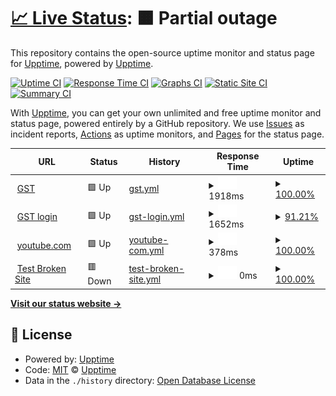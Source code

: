 # [📈 Live Status](https://https://test2a.github.io/GST_status/): <!--live status--> **🟧 Partial outage**

This repository contains the open-source uptime monitor and status page for [Upptime](https://upptime.js.org), powered by [Upptime](https://github.com/upptime/upptime).

[![Uptime CI](https://github.com/upptime/upptime/workflows/Uptime%20CI/badge.svg)](https://github.com/upptime/upptime/actions?query=workflow%3A%22Uptime+CI%22)
[![Response Time CI](https://github.com/upptime/upptime/workflows/Response%20Time%20CI/badge.svg)](https://github.com/upptime/upptime/actions?query=workflow%3A%22Response+Time+CI%22)
[![Graphs CI](https://github.com/upptime/upptime/workflows/Graphs%20CI/badge.svg)](https://github.com/upptime/upptime/actions?query=workflow%3A%22Graphs+CI%22)
[![Static Site CI](https://github.com/upptime/upptime/workflows/Static%20Site%20CI/badge.svg)](https://github.com/upptime/upptime/actions?query=workflow%3A%22Static+Site+CI%22)
[![Summary CI](https://github.com/upptime/upptime/workflows/Summary%20CI/badge.svg)](https://github.com/upptime/upptime/actions?query=workflow%3A%22Summary+CI%22)

With [Upptime](https://upptime.js.org), you can get your own unlimited and free uptime monitor and status page, powered entirely by a GitHub repository. We use [Issues](https://github.com/upptime/upptime/issues) as incident reports, [Actions](https://github.com/upptime/upptime/actions) as uptime monitors, and [Pages](https://https://test2a.github.io/GST_status/) for the status page.

<!--start: status pages-->
<!-- This summary is generated by Upptime (https://github.com/upptime/upptime) -->
<!-- Do not edit this manually, your changes will be overwritten -->
<!-- prettier-ignore -->
| URL | Status | History | Response Time | Uptime |
| --- | ------ | ------- | ------------- | ------ |
| <img alt="" src="https://icons.duckduckgo.com/ip3/www.gst.gov.in.ico" height="13"> [GST](https://www.gst.gov.in) | 🟩 Up | [gst.yml](https://github.com/test2a/GST_status/commits/HEAD/history/gst.yml) | <details><summary><img alt="Response time graph" src="./graphs/gst/response-time-week.png" height="20"> 1918ms</summary><br><a href="https://https://test2a.github.io/GST_status//history/gst"><img alt="Response time 1922" src="https://img.shields.io/endpoint?url=https%3A%2F%2Fraw.githubusercontent.com%2Ftest2a%2FGST_status%2FHEAD%2Fapi%2Fgst%2Fresponse-time.json"></a><br><a href="https://https://test2a.github.io/GST_status//history/gst"><img alt="24-hour response time 1829" src="https://img.shields.io/endpoint?url=https%3A%2F%2Fraw.githubusercontent.com%2Ftest2a%2FGST_status%2FHEAD%2Fapi%2Fgst%2Fresponse-time-day.json"></a><br><a href="https://https://test2a.github.io/GST_status//history/gst"><img alt="7-day response time 1918" src="https://img.shields.io/endpoint?url=https%3A%2F%2Fraw.githubusercontent.com%2Ftest2a%2FGST_status%2FHEAD%2Fapi%2Fgst%2Fresponse-time-week.json"></a><br><a href="https://https://test2a.github.io/GST_status//history/gst"><img alt="30-day response time 1885" src="https://img.shields.io/endpoint?url=https%3A%2F%2Fraw.githubusercontent.com%2Ftest2a%2FGST_status%2FHEAD%2Fapi%2Fgst%2Fresponse-time-month.json"></a><br><a href="https://https://test2a.github.io/GST_status//history/gst"><img alt="1-year response time 1922" src="https://img.shields.io/endpoint?url=https%3A%2F%2Fraw.githubusercontent.com%2Ftest2a%2FGST_status%2FHEAD%2Fapi%2Fgst%2Fresponse-time-year.json"></a></details> | <details><summary><a href="https://https://test2a.github.io/GST_status//history/gst">100.00%</a></summary><a href="https://https://test2a.github.io/GST_status//history/gst"><img alt="All-time uptime 99.72%" src="https://img.shields.io/endpoint?url=https%3A%2F%2Fraw.githubusercontent.com%2Ftest2a%2FGST_status%2FHEAD%2Fapi%2Fgst%2Fuptime.json"></a><br><a href="https://https://test2a.github.io/GST_status//history/gst"><img alt="24-hour uptime 100.00%" src="https://img.shields.io/endpoint?url=https%3A%2F%2Fraw.githubusercontent.com%2Ftest2a%2FGST_status%2FHEAD%2Fapi%2Fgst%2Fuptime-day.json"></a><br><a href="https://https://test2a.github.io/GST_status//history/gst"><img alt="7-day uptime 100.00%" src="https://img.shields.io/endpoint?url=https%3A%2F%2Fraw.githubusercontent.com%2Ftest2a%2FGST_status%2FHEAD%2Fapi%2Fgst%2Fuptime-week.json"></a><br><a href="https://https://test2a.github.io/GST_status//history/gst"><img alt="30-day uptime 99.91%" src="https://img.shields.io/endpoint?url=https%3A%2F%2Fraw.githubusercontent.com%2Ftest2a%2FGST_status%2FHEAD%2Fapi%2Fgst%2Fuptime-month.json"></a><br><a href="https://https://test2a.github.io/GST_status//history/gst"><img alt="1-year uptime 99.72%" src="https://img.shields.io/endpoint?url=https%3A%2F%2Fraw.githubusercontent.com%2Ftest2a%2FGST_status%2FHEAD%2Fapi%2Fgst%2Fuptime-year.json"></a></details>
| <img alt="" src="https://icons.duckduckgo.com/ip3/services.gst.gov.in.ico" height="13"> [GST login](https://services.gst.gov.in/services/login) | 🟩 Up | [gst-login.yml](https://github.com/test2a/GST_status/commits/HEAD/history/gst-login.yml) | <details><summary><img alt="Response time graph" src="./graphs/gst-login/response-time-week.png" height="20"> 1652ms</summary><br><a href="https://https://test2a.github.io/GST_status//history/gst-login"><img alt="Response time 1764" src="https://img.shields.io/endpoint?url=https%3A%2F%2Fraw.githubusercontent.com%2Ftest2a%2FGST_status%2FHEAD%2Fapi%2Fgst-login%2Fresponse-time.json"></a><br><a href="https://https://test2a.github.io/GST_status//history/gst-login"><img alt="24-hour response time 1596" src="https://img.shields.io/endpoint?url=https%3A%2F%2Fraw.githubusercontent.com%2Ftest2a%2FGST_status%2FHEAD%2Fapi%2Fgst-login%2Fresponse-time-day.json"></a><br><a href="https://https://test2a.github.io/GST_status//history/gst-login"><img alt="7-day response time 1652" src="https://img.shields.io/endpoint?url=https%3A%2F%2Fraw.githubusercontent.com%2Ftest2a%2FGST_status%2FHEAD%2Fapi%2Fgst-login%2Fresponse-time-week.json"></a><br><a href="https://https://test2a.github.io/GST_status//history/gst-login"><img alt="30-day response time 2127" src="https://img.shields.io/endpoint?url=https%3A%2F%2Fraw.githubusercontent.com%2Ftest2a%2FGST_status%2FHEAD%2Fapi%2Fgst-login%2Fresponse-time-month.json"></a><br><a href="https://https://test2a.github.io/GST_status//history/gst-login"><img alt="1-year response time 1764" src="https://img.shields.io/endpoint?url=https%3A%2F%2Fraw.githubusercontent.com%2Ftest2a%2FGST_status%2FHEAD%2Fapi%2Fgst-login%2Fresponse-time-year.json"></a></details> | <details><summary><a href="https://https://test2a.github.io/GST_status//history/gst-login">91.21%</a></summary><a href="https://https://test2a.github.io/GST_status//history/gst-login"><img alt="All-time uptime 95.06%" src="https://img.shields.io/endpoint?url=https%3A%2F%2Fraw.githubusercontent.com%2Ftest2a%2FGST_status%2FHEAD%2Fapi%2Fgst-login%2Fuptime.json"></a><br><a href="https://https://test2a.github.io/GST_status//history/gst-login"><img alt="24-hour uptime 100.00%" src="https://img.shields.io/endpoint?url=https%3A%2F%2Fraw.githubusercontent.com%2Ftest2a%2FGST_status%2FHEAD%2Fapi%2Fgst-login%2Fuptime-day.json"></a><br><a href="https://https://test2a.github.io/GST_status//history/gst-login"><img alt="7-day uptime 91.21%" src="https://img.shields.io/endpoint?url=https%3A%2F%2Fraw.githubusercontent.com%2Ftest2a%2FGST_status%2FHEAD%2Fapi%2Fgst-login%2Fuptime-week.json"></a><br><a href="https://https://test2a.github.io/GST_status//history/gst-login"><img alt="30-day uptime 95.57%" src="https://img.shields.io/endpoint?url=https%3A%2F%2Fraw.githubusercontent.com%2Ftest2a%2FGST_status%2FHEAD%2Fapi%2Fgst-login%2Fuptime-month.json"></a><br><a href="https://https://test2a.github.io/GST_status//history/gst-login"><img alt="1-year uptime 95.06%" src="https://img.shields.io/endpoint?url=https%3A%2F%2Fraw.githubusercontent.com%2Ftest2a%2FGST_status%2FHEAD%2Fapi%2Fgst-login%2Fuptime-year.json"></a></details>
| <img alt="" src="https://icons.duckduckgo.com/ip3/youtube.com.ico" height="13"> [youtube.com](https://youtube.com) | 🟩 Up | [youtube-com.yml](https://github.com/test2a/GST_status/commits/HEAD/history/youtube-com.yml) | <details><summary><img alt="Response time graph" src="./graphs/youtube-com/response-time-week.png" height="20"> 378ms</summary><br><a href="https://https://test2a.github.io/GST_status//history/youtube-com"><img alt="Response time 382" src="https://img.shields.io/endpoint?url=https%3A%2F%2Fraw.githubusercontent.com%2Ftest2a%2FGST_status%2FHEAD%2Fapi%2Fyoutube-com%2Fresponse-time.json"></a><br><a href="https://https://test2a.github.io/GST_status//history/youtube-com"><img alt="24-hour response time 408" src="https://img.shields.io/endpoint?url=https%3A%2F%2Fraw.githubusercontent.com%2Ftest2a%2FGST_status%2FHEAD%2Fapi%2Fyoutube-com%2Fresponse-time-day.json"></a><br><a href="https://https://test2a.github.io/GST_status//history/youtube-com"><img alt="7-day response time 378" src="https://img.shields.io/endpoint?url=https%3A%2F%2Fraw.githubusercontent.com%2Ftest2a%2FGST_status%2FHEAD%2Fapi%2Fyoutube-com%2Fresponse-time-week.json"></a><br><a href="https://https://test2a.github.io/GST_status//history/youtube-com"><img alt="30-day response time 402" src="https://img.shields.io/endpoint?url=https%3A%2F%2Fraw.githubusercontent.com%2Ftest2a%2FGST_status%2FHEAD%2Fapi%2Fyoutube-com%2Fresponse-time-month.json"></a><br><a href="https://https://test2a.github.io/GST_status//history/youtube-com"><img alt="1-year response time 382" src="https://img.shields.io/endpoint?url=https%3A%2F%2Fraw.githubusercontent.com%2Ftest2a%2FGST_status%2FHEAD%2Fapi%2Fyoutube-com%2Fresponse-time-year.json"></a></details> | <details><summary><a href="https://https://test2a.github.io/GST_status//history/youtube-com">100.00%</a></summary><a href="https://https://test2a.github.io/GST_status//history/youtube-com"><img alt="All-time uptime 100.00%" src="https://img.shields.io/endpoint?url=https%3A%2F%2Fraw.githubusercontent.com%2Ftest2a%2FGST_status%2FHEAD%2Fapi%2Fyoutube-com%2Fuptime.json"></a><br><a href="https://https://test2a.github.io/GST_status//history/youtube-com"><img alt="24-hour uptime 100.00%" src="https://img.shields.io/endpoint?url=https%3A%2F%2Fraw.githubusercontent.com%2Ftest2a%2FGST_status%2FHEAD%2Fapi%2Fyoutube-com%2Fuptime-day.json"></a><br><a href="https://https://test2a.github.io/GST_status//history/youtube-com"><img alt="7-day uptime 100.00%" src="https://img.shields.io/endpoint?url=https%3A%2F%2Fraw.githubusercontent.com%2Ftest2a%2FGST_status%2FHEAD%2Fapi%2Fyoutube-com%2Fuptime-week.json"></a><br><a href="https://https://test2a.github.io/GST_status//history/youtube-com"><img alt="30-day uptime 100.00%" src="https://img.shields.io/endpoint?url=https%3A%2F%2Fraw.githubusercontent.com%2Ftest2a%2FGST_status%2FHEAD%2Fapi%2Fyoutube-com%2Fuptime-month.json"></a><br><a href="https://https://test2a.github.io/GST_status//history/youtube-com"><img alt="1-year uptime 100.00%" src="https://img.shields.io/endpoint?url=https%3A%2F%2Fraw.githubusercontent.com%2Ftest2a%2FGST_status%2FHEAD%2Fapi%2Fyoutube-com%2Fuptime-year.json"></a></details>
| <img alt="" src="https://icons.duckduckgo.com/ip3/thissitedoesnotexist.koj.co.ico" height="13"> [Test Broken Site](https://thissitedoesnotexist.koj.co) | 🟥 Down | [test-broken-site.yml](https://github.com/test2a/GST_status/commits/HEAD/history/test-broken-site.yml) | <details><summary><img alt="Response time graph" src="./graphs/test-broken-site/response-time-week.png" height="20"> 0ms</summary><br><a href="https://https://test2a.github.io/GST_status//history/test-broken-site"><img alt="Response time 0" src="https://img.shields.io/endpoint?url=https%3A%2F%2Fraw.githubusercontent.com%2Ftest2a%2FGST_status%2FHEAD%2Fapi%2Ftest-broken-site%2Fresponse-time.json"></a><br><a href="https://https://test2a.github.io/GST_status//history/test-broken-site"><img alt="24-hour response time 0" src="https://img.shields.io/endpoint?url=https%3A%2F%2Fraw.githubusercontent.com%2Ftest2a%2FGST_status%2FHEAD%2Fapi%2Ftest-broken-site%2Fresponse-time-day.json"></a><br><a href="https://https://test2a.github.io/GST_status//history/test-broken-site"><img alt="7-day response time 0" src="https://img.shields.io/endpoint?url=https%3A%2F%2Fraw.githubusercontent.com%2Ftest2a%2FGST_status%2FHEAD%2Fapi%2Ftest-broken-site%2Fresponse-time-week.json"></a><br><a href="https://https://test2a.github.io/GST_status//history/test-broken-site"><img alt="30-day response time 0" src="https://img.shields.io/endpoint?url=https%3A%2F%2Fraw.githubusercontent.com%2Ftest2a%2FGST_status%2FHEAD%2Fapi%2Ftest-broken-site%2Fresponse-time-month.json"></a><br><a href="https://https://test2a.github.io/GST_status//history/test-broken-site"><img alt="1-year response time 0" src="https://img.shields.io/endpoint?url=https%3A%2F%2Fraw.githubusercontent.com%2Ftest2a%2FGST_status%2FHEAD%2Fapi%2Ftest-broken-site%2Fresponse-time-year.json"></a></details> | <details><summary><a href="https://https://test2a.github.io/GST_status//history/test-broken-site">100.00%</a></summary><a href="https://https://test2a.github.io/GST_status//history/test-broken-site"><img alt="All-time uptime 100.00%" src="https://img.shields.io/endpoint?url=https%3A%2F%2Fraw.githubusercontent.com%2Ftest2a%2FGST_status%2FHEAD%2Fapi%2Ftest-broken-site%2Fuptime.json"></a><br><a href="https://https://test2a.github.io/GST_status//history/test-broken-site"><img alt="24-hour uptime 100.00%" src="https://img.shields.io/endpoint?url=https%3A%2F%2Fraw.githubusercontent.com%2Ftest2a%2FGST_status%2FHEAD%2Fapi%2Ftest-broken-site%2Fuptime-day.json"></a><br><a href="https://https://test2a.github.io/GST_status//history/test-broken-site"><img alt="7-day uptime 100.00%" src="https://img.shields.io/endpoint?url=https%3A%2F%2Fraw.githubusercontent.com%2Ftest2a%2FGST_status%2FHEAD%2Fapi%2Ftest-broken-site%2Fuptime-week.json"></a><br><a href="https://https://test2a.github.io/GST_status//history/test-broken-site"><img alt="30-day uptime 100.00%" src="https://img.shields.io/endpoint?url=https%3A%2F%2Fraw.githubusercontent.com%2Ftest2a%2FGST_status%2FHEAD%2Fapi%2Ftest-broken-site%2Fuptime-month.json"></a><br><a href="https://https://test2a.github.io/GST_status//history/test-broken-site"><img alt="1-year uptime 100.00%" src="https://img.shields.io/endpoint?url=https%3A%2F%2Fraw.githubusercontent.com%2Ftest2a%2FGST_status%2FHEAD%2Fapi%2Ftest-broken-site%2Fuptime-year.json"></a></details>

<!--end: status pages-->

[**Visit our status website →**](https://https://test2a.github.io/GST_status/)

## 📄 License

- Powered by: [Upptime](https://github.com/upptime/upptime)
- Code: [MIT](./LICENSE) © [Upptime](https://upptime.js.org)
- Data in the `./history` directory: [Open Database License](https://opendatacommons.org/licenses/odbl/1-0/)
